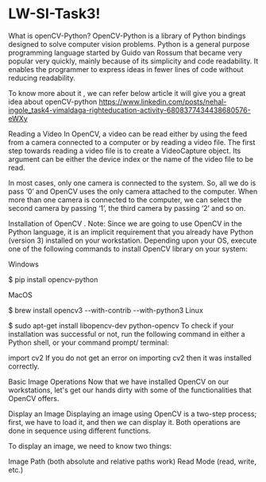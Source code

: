 # LW-SI-Task3!


What is openCV-Python? 
OpenCV-Python is a library of Python bindings designed to solve computer vision problems.
Python is a general purpose programming language started by Guido van Rossum that became very popular very quickly, mainly because of its simplicity and code readability. It enables the programmer to express ideas in fewer lines of code without reducing readability.


To know more about it , we can refer below article it will give you a great idea about openCV-python
https://www.linkedin.com/posts/nehal-ingole_task4-vimaldaga-righteducation-activity-6808377434438680576-eWXy


Reading a Video
In OpenCV, a video can be read either by using the feed from a camera connected to a computer or by reading a video file. The first step towards reading a video file is to create a VideoCapture object. Its argument can be either the device index or the name of the video file to be read.

In most cases, only one camera is connected to the system. So, all we do is pass ‘0’ and OpenCV uses the only camera attached to the computer. When more than one camera is connected to the computer, we can select the second camera by passing ‘1’, the third camera by passing ‘2’ and so on.



Installation of OpenCV .
Note: Since we are going to use OpenCV in the Python language, it is an implicit requirement that you already have Python (version 3) installed on your workstation. Depending upon your OS, execute one of the following commands to install OpenCV library on your system:

Windows

$ pip install opencv-python

MacOS

$ brew install opencv3 --with-contrib --with-python3
Linux

$ sudo apt-get install libopencv-dev python-opencv
To check if your installation was successful or not, run the following command in either a Python shell, or your command prompt/ terminal:

import cv2
If you do not get an error on importing cv2 then it was installed correctly.

Basic Image Operations
Now that we have installed OpenCV on our workstations, let's get our hands dirty with some of the functionalities that OpenCV offers.

Display an Image
Displaying an image using OpenCV is a two-step process; first, we have to load it, and then we can display it. Both operations are done in sequence using different functions.

To display an image, we need to know two things:

Image Path (both absolute and relative paths work)
Read Mode (read, write, etc.)
